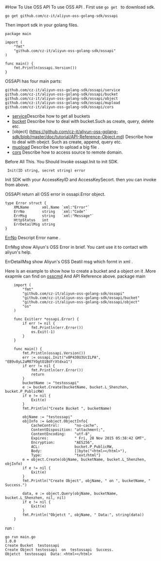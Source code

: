 #How To Use OSS API
To use OSS API . First use `go get ` to download sdk.

	go get github.com/cz-it/aliyun-oss-golang-sdk/ossapi
	
Then import sdk in your golang files.

	package main
	
	import (
	    "fmt"
	    "github.com/cz-it/aliyun-oss-golang-sdk/ossapi"
	) 
	
	func main() {
	    fmt.Println(ossapi.Version())
	}

OSSAPI has four main parts:

	github.com/cz-it/aliyun-oss-golang-sdk/ossapi/service
	github.com/cz-it/aliyun-oss-golang-sdk/ossapi/bucket
	github.com/cz-it/aliyun-oss-golang-sdk/ossapi/object
	github.com/cz-it/aliyun-oss-golang-sdk/ossapi/mupload
	github.com/cz-it/aliyun-oss-golang-sdk/ossapi/cors

	
* [service](https://github.com/cz-it/aliyun-oss-golang-sdk/blob/master/doc/tutorial/API-Reference-Service.md)Describe  how to get all buckets
* [bucket](https://github.com/cz-it/aliyun-oss-golang-sdk/blob/master/doc/tutorial/API-Reference-Bucket.md) Describe how to deal with bucket.Such as create, query, delete etc.
* [object] (https://github.com/cz-it/aliyun-oss-golang-sdk/blob/master/doc/tutorial/API-Reference-Object.md) Describe how to deal with obejct. Such as create, append, query etc.
* [mupload](https://github.com/cz-it/aliyun-oss-golang-sdk/blob/master/doc/tutorial/API-Reference-MultipartUpload.md) Describe how to upload a big file .
* [cors](https://github.com/cz-it/aliyun-oss-golang-sdk/blob/master/doc/tutorial/API-Reference-CORS.md) Describe how to access source to remote domain.


Before All This. You Should Invoke ossapi.Init to init SDK.

	 Init(ID string, secret string) error
Init SDK with your AccessKeyID and AccessKeySecort. then you can invoke from above.

OSSAPI return all OSS error in  ossapi.Error object.

	type Error struct {
	    XMLName      xml.Name `xml:"Error"`
	    ErrNo        string   `xml:"Code"`
	    ErrMsg       string   `xml:"Message"`
	    HttpStatus   int
	    ErrDetailMsg string
	}
[ErrNo](https://github.com/cz-it/aliyun-oss-golang-sdk/blob/master/doc/tutorial/API-Reference-Errno.md) Descript Error name . 

ErrMsg show Aliyun's OSS Error in brief. You cant use it to contact with aliyun's help.

ErrDetailMsg show Aliyun's OSS Deatil msg which formt in xml . 


Here is an example to show how to create a bucket and a object on it .More exapmle can find on [osscmd](github.com/cz-it/aliyun-oss-golang-sdk/cmd) And API Reference above.
		package main
		
		import (
			"fmt"
			"github.com/cz-it/aliyun-oss-golang-sdk/ossapi"
			"github.com/cz-it/aliyun-oss-golang-sdk/ossapi/bucket"
			"github.com/cz-it/aliyun-oss-golang-sdk/ossapi/object"
			"os"
		)
		
		func Exit(err *ossapi.Error) {
			if err != nil {
				fmt.Println(err.Error())
				os.Exit(-1)
			}
		}
		
		func main() {
			fmt.Println(ossapi.Version())
			err := ossapi.Init("v8P430U3UcILPA", "EB9v8yL2aM07YOgtO1BdfrXtdxa1")
			if err != nil {
				fmt.Println(err.Error())
				return
			}
			bucketName := "testossapi"
			e := bucket.Create(bucketName, bucket.L_Shenzhen, bucket.P_PublicRW)
			if e != nil {
				Exit(e)
			}
			fmt.Println("Create Bucket ", bucketName)
		
			objName := "testossapi"
			objInfo := &object.ObjectInfo{
				CacheControl:       "no-cache",
				ContentDisposition: "attachment;",
				ContentEncoding:    "utf-8",
				Expires:            " Fri, 28 Nov 2015 05:38:42 GMT",
				Encryption:         "AES256",
				ACL:                bucket.P_PublicRW,
				Body:               []byte("<html></html>"),
				Type:               "text/html"}
			e = object.Create(objName, bucketName, bucket.L_Shenzhen, objInfo)
			if e != nil {
				Exit(e)
			}
			fmt.Println("Create Object", objName, " on ", bucketName, " Success.")
		
			data, e := object.Query(objName, bucketName, bucket.L_Shenzhen, nil, nil)
			if e != nil {
				Exit(e)
			}
			fmt.Println("Objetct ", objName, " Data:", string(data))
		}


run :

	go run main.go
	1.0.0
	Create Bucket  testossapi
	Create Object testossapi  on  testossapi  Success.
	Objetct  testossapi  Data: <html></html>